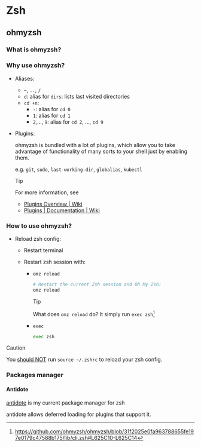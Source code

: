 # Zsh

## ohmyzsh

### What is ohmyzsh?

### Why use ohmyzsh?

- Aliases:

  - `~`, `..`, `/`
  - `d`: alias for `dirs`: lists last visited directories
  - `cd +n`:
    - `-`: alias for `cd 0`
    - `1`: alias for `cd 1`
    - `2`,..., `9`: alias for `cd 2`, ..., `cd 9`

- Plugins:

  ohmyzsh is bundled with a lot of plugins, which allow you to take advantage of functionality of many sorts to your shell just by enabling them.

  e.g. `git`, `sudo`, `last-working-dir`, `globalias`, `kubectl`

  > [!TIP]
  > For more information, see
  >
  > - [Plugins Overview | Wiki]
  > - [Plugins | Documentation | Wiki]

### How to use ohmyzsh?

- Reload zsh config:

  - Restart terminal
  - Restart zsh session with:

    - `omz reload`

      ```bash
      # Restart the current Zsh session and Oh My Zsh:
      omz reload
      ```

      > [!TIP]
      > What does `omz reload` do?
      > It simply run `exec zsh`[^omz-reload]

    - `exec`

      ```bash
      exec zsh
      ```

> [!CAUTION]
> You [should NOT](how-do-i-reload-the-zshrc-file) run `source ~/.zshrc` to reload your zsh config.

### Packages manager

#### Antidote

[antidote](https://github.com/mattmc3/antidote/) is my current package manager for zsh

antidote allows deferred loading for plugins that support it.

[Plugins | Documentation | Wiki]: https://github.com/ohmyzsh/ohmyzsh/wiki/Plugins
[Plugins Overview | Wiki]: https://github.com/ohmyzsh/ohmyzsh/wiki/Plugins-Overview

[^omz-reload]: <https://github.com/ohmyzsh/ohmyzsh/blob/31f2025e0fa963788655fe197e0179c47588b175/lib/cli.zsh#L625C10-L625C14>
